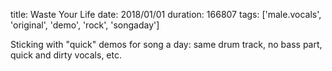 title: Waste Your Life
date: 2018/01/01
duration: 166807
tags: ['male.vocals', 'original', 'demo', 'rock', 'songaday']

Sticking with "quick" demos for song a day: same drum track, no bass part, quick and dirty vocals, etc.

